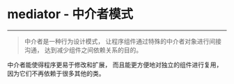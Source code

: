 # mediator - 中介者模式

<hr/>

> 中介者是一种行为设计模式， 让程序组件通过特殊的中介者对象进行间接沟通， 达到减少组件之间依赖关系的目的。

中介者能使得程序更易于修改和扩展， 而且能更方便地对独立的组件进行复用， 因为它们不再依赖于很多其他的类。
